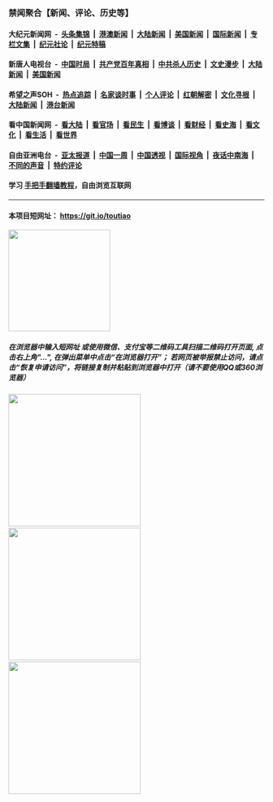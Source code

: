 ### 禁闻聚合【新闻、评论、历史等】

#### 大纪元新闻网 &nbsp;-&nbsp; [头条集锦](indexes/E头条集锦.md?t=02151644) &nbsp;|&nbsp; [港澳新闻](indexes/E港澳新闻.md?t=02151644)  &nbsp;|&nbsp; [大陆新闻](indexes/E大陆新闻.md?t=02151644) &nbsp;|&nbsp; [美国新闻](indexes/E美国新闻.md?t=02151644) &nbsp;|&nbsp; [国际新闻](indexes/E国际新闻.md?t=02151644) &nbsp;|&nbsp; [专栏文集](indexes/E专栏文集.md?t=02151644) &nbsp;|&nbsp; [纪元社论](indexes/E纪元社论.md?t=02151644) &nbsp;|&nbsp; [纪元特稿](indexes/E纪元特稿.md?t=02151644) 

#### 新唐人电视台 &nbsp;-&nbsp; [中国时局](indexes/N中国时局.md?t=02151644) &nbsp;|&nbsp; [共产党百年真相](indexes/N共产党百年真相.md?t=02151644) &nbsp;|&nbsp; [中共杀人历史](indexes/N中共杀人历史.md?t=02151644) &nbsp;|&nbsp; [文史漫步](indexes/N文史漫步.md?t=02151644) &nbsp;|&nbsp; [大陆新闻](indexes/N大陆新闻.md?t=02151644) &nbsp;|&nbsp; [美国新闻](indexes/N美国新闻.md?t=02151644)

#### 希望之声SOH &nbsp;-&nbsp; [热点追踪](indexes/H热点追踪.md?t=02151644) &nbsp;|&nbsp; [名家谈时事](indexes/H名家谈时事.md?t=02151644) &nbsp;|&nbsp; [个人评论](indexes/H个人评论.md?t=02151644)  &nbsp;|&nbsp; [红朝解密](indexes/H红朝解密.md?t=02151644) &nbsp;|&nbsp; [文化寻根](indexes/H文化寻根.md?t=02151644) &nbsp;|&nbsp; [大陆新闻](indexes/H大陆新闻.md?t=02151644) &nbsp;|&nbsp; [港台新闻](indexes/H港台新闻.md?t=02151644)

#### 看中国新闻网 &nbsp;-&nbsp; [看大陆](indexes/S看大陆.md?t=02151644) &nbsp;|&nbsp; [看官场](indexes/S看官场.md?t=02151644) &nbsp;|&nbsp; [看民生](indexes/S看民生.md?t=02151644)  &nbsp;|&nbsp; [看博谈](indexes/S看博谈.md?t=02151644) &nbsp;|&nbsp; [看财经](indexes/S看财经.md?t=02151644) &nbsp;|&nbsp; [看史海](indexes/S看史海.md?t=02151644) &nbsp;|&nbsp; [看文化](indexes/S看文化.md?t=02151644) &nbsp;|&nbsp; [看生活](indexes/S看生活.md?t=02151644) &nbsp;|&nbsp; [看世界](indexes/S看世界.md?t=02151644)

#### 自由亚洲电台 &nbsp;-&nbsp; [亚太报道](indexes/R亚太报道.md?t=02151644) &nbsp;|&nbsp; [中国一周](indexes/R中国一周.md?t=02151644) &nbsp;|&nbsp; [中国透视](indexes/R中国透视.md?t=02151644)  &nbsp;|&nbsp; [国际视角](indexes/R国际视角.md?t=02151644) &nbsp;|&nbsp; [夜话中南海](indexes/R夜话中南海.md?t=02151644) &nbsp;|&nbsp; [不同的声音](indexes/R不同的声音.md?t=02151644) &nbsp;|&nbsp; [特约评论](indexes/R特约评论.md?t=02151644)

#### 学习 [手把手翻墙教程](https://github.com/gfw-breaker/guides/wiki)，自由浏览互联网

----

#### 本项目短网址： https://git.io/toutiao
<img src="https://raw.githubusercontent.com/gfw-breaker/banned-news/master/scripts/img/qr.png" width="200px"/>  

##### 在浏览器中输入短网址 或使用微信、支付宝等二维码工具扫描二维码打开页面, 点击右上角"...", 在弹出菜单中点击“在浏览器打开”； 若网页被举报禁止访问，请点击“恢复申请访问”，将链接复制并粘贴到浏览器中打开（请不要使用QQ或360浏览器）

<img src="https://raw.githubusercontent.com/gfw-breaker/banned-news/master/scripts/img/1.png" width="260px"/> &nbsp; <img src="https://raw.githubusercontent.com/gfw-breaker/banned-news/master/scripts/img/2.png" width="260px"/> &nbsp; <img src="https://raw.githubusercontent.com/gfw-breaker/banned-news/master/scripts/img/3.png" width="260px"/>

